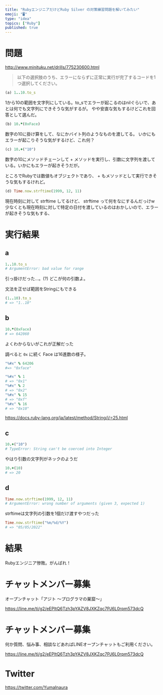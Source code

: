 ```yaml
---
title: "RubyエンジニアだけどRuby Silver の対策練習問題を解いてみたい"
emoji: "🖥"
type: "idea"
topics: ["Ruby"]
published: true
---
```




# 問題


http://www.minituku.net/drills/775230600.html


>以下の選択肢のうち、エラーにならずに正常に実行が完了するコードを1つ選択してください。



```rb
(a) 1..10.to_s
```

1から10の範囲を文字列にしている。to_sでエラーが起こるのはnilぐらいで、あとは何でも文字列にできそうな気がするが。
やや安直な気もするけどこれを回答として選んだ。

```rb
(b) 10.*(0xFace)
```

数字の10に掛け算をして、なにかバイト列のようなものを渡してる。
いかにもエラーが起こりそうな気がするけど、これ何？



```rb
(c) 10.+("10")
```

数字の10にメソッドチェーンして + メソッドを実行し、引数に文字列を渡している。いかにもエラーが起きそうだが。

ところでRubyでは数値もオブジェクトであり、 + もメソッドとして実行できそうな気もするけれど。


```rb
(d) Time.now.strftime(1999, 12, 11)
```

現在時刻に対して strftime してるけど、 strftime って何をなにするんだっけw
少なくとも現在時刻に対して特定の日付を渡しているのはおかしいので、エラーが起きそうな気もする、

# 実行結果

## a

```rb
1..10.to_s
# ArgumentError: bad value for range
```

引っ掛けだった…。(?)
どこが何の引数よ。

文法を正せば範囲をStringにもできる

```rb
(1..10).to_s
# => "1..10"
```

## b

```rb
10.*(0xFace)
# => 642060
```

よくわからないがこれが正解だった

調べると `0x` に続く Face は16進数の様子。

```rb
"%#x" % 64206
#=> "0xface"
```

```rb
"%#x" % 1
# => "0x1"
"%#x" % 2
# => "0x2"
"%#x" % 15
# => "0xf"
"%#x" % 16
# => "0x10"
```

https://docs.ruby-lang.org/ja/latest/method/String/i/=25.html

## c

```rb
10.+("10")
# TypeError: String can't be coerced into Integer
```

やはり引数の文字列がネックのようだ

```rb
10.+(10)
# => 20
```



## d

```rb
Time.now.strftime(1999, 12, 11)
# ArgumentError: wrong number of arguments (given 3, expected 1)
```

strftimeは文字列の引数を1個だけ渡すやつだった

```rb
Time.now.strftime("%m/%d/%Y")
# => "05/05/2022"
```



# 結果

Rubyエンジニア惨敗。がんばれ！




# チャットメンバー募集


オープンチャット「アジト 〜プログラマの巣窟〜」

https://line.me/ti/g2/eEPltQ6Tzh3pYAZV8JXKZqc7PJ6L0rpm573dcQ









<!-- Update From Qiita API -->

# チャットメンバー募集


何か質問、悩み事、相談などあればLINEオープンチャットもご利用ください。

https://line.me/ti/g2/eEPltQ6Tzh3pYAZV8JXKZqc7PJ6L0rpm573dcQ





# Twitter


https://twitter.com/YumaInaura


<!-- Update From Qiita API -->


